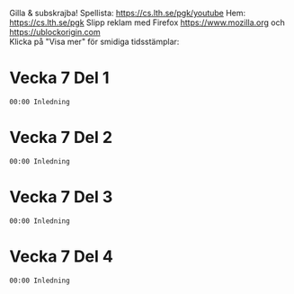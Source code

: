 Gilla & subskrajba! Spellista: https://cs.lth.se/pgk/youtube Hem: https://cs.lth.se/pgk
Slipp reklam med Firefox https://www.mozilla.org och https://ublockorigin.com  
Klicka på "Visa mer" för smidiga tidsstämplar:

# Vecka 7 Del 1
```
00:00 Inledning
```

# Vecka 7 Del 2
```
00:00 Inledning
```

# Vecka 7 Del 3
```
00:00 Inledning
```

# Vecka 7 Del 4
```
00:00 Inledning
```

